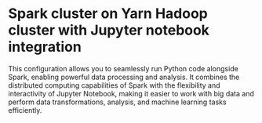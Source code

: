 # Spark cluster on Yarn Hadoop cluster with Jupyter notebook integration

This configuration allows you to seamlessly run Python code alongside Spark, enabling powerful data processing and analysis. It combines the distributed computing 
capabilities of Spark with the flexibility and interactivity of Jupyter Notebook, making it easier to work with big data and perform data transformations, analysis, and machine learning tasks efficiently.
